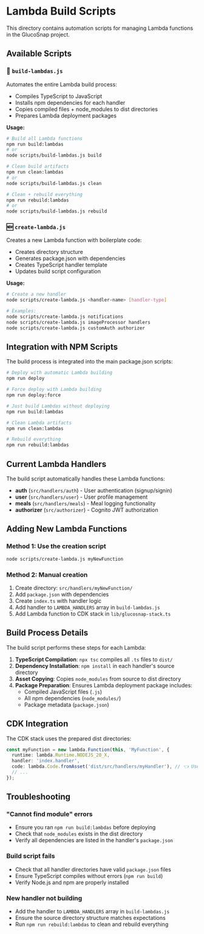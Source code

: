 # Lambda Build Scripts

This directory contains automation scripts for managing Lambda functions in the GlucoSnap project.

## Available Scripts

### 🔧 `build-lambdas.js`

Automates the entire Lambda build process:
- Compiles TypeScript to JavaScript
- Installs npm dependencies for each handler
- Copies compiled files + node_modules to dist directories
- Prepares Lambda deployment packages

**Usage:**
```bash
# Build all Lambda functions
npm run build:lambdas
# or
node scripts/build-lambdas.js build

# Clean build artifacts
npm run clean:lambdas
# or  
node scripts/build-lambdas.js clean

# Clean + rebuild everything
npm run rebuild:lambdas
# or
node scripts/build-lambdas.js rebuild
```

### 🆕 `create-lambda.js`

Creates a new Lambda function with boilerplate code:
- Creates directory structure
- Generates package.json with dependencies
- Creates TypeScript handler template
- Updates build script configuration

**Usage:**
```bash
# Create a new handler
node scripts/create-lambda.js <handler-name> [handler-type]

# Examples:
node scripts/create-lambda.js notifications
node scripts/create-lambda.js imageProcessor handlers
node scripts/create-lambda.js customAuth authorizer
```

## Integration with NPM Scripts

The build process is integrated into the main package.json scripts:

```bash
# Deploy with automatic Lambda building
npm run deploy

# Force deploy with Lambda building  
npm run deploy:force

# Just build Lambdas without deploying
npm run build:lambdas

# Clean Lambda artifacts
npm run clean:lambdas

# Rebuild everything
npm run rebuild:lambdas
```

## Current Lambda Handlers

The build script automatically handles these Lambda functions:

- **auth** (`src/handlers/auth`) - User authentication (signup/signin)
- **user** (`src/handlers/user`) - User profile management  
- **meals** (`src/handlers/meals`) - Meal logging functionality
- **authorizer** (`src/authorizer`) - Cognito JWT authorization

## Adding New Lambda Functions

### Method 1: Use the creation script
```bash
node scripts/create-lambda.js myNewFunction
```

### Method 2: Manual creation
1. Create directory: `src/handlers/myNewFunction/`
2. Add `package.json` with dependencies
3. Create `index.ts` with handler logic
4. Add handler to `LAMBDA_HANDLERS` array in `build-lambdas.js`
5. Add Lambda function to CDK stack in `lib/glucosnap-stack.ts`

## Build Process Details

The build script performs these steps for each Lambda:

1. **TypeScript Compilation**: `npx tsc` compiles all `.ts` files to `dist/`
2. **Dependency Installation**: `npm install` in each handler's source directory
3. **Asset Copying**: Copies `node_modules` from source to dist directory
4. **Package Preparation**: Ensures Lambda deployment package includes:
   - Compiled JavaScript files (`.js`)
   - All npm dependencies (`node_modules/`)
   - Package metadata (`package.json`)

## CDK Integration

The CDK stack uses the prepared dist directories:

```typescript
const myFunction = new lambda.Function(this, 'MyFunction', {
  runtime: lambda.Runtime.NODEJS_20_X,
  handler: 'index.handler',
  code: lambda.Code.fromAsset('dist/src/handlers/myHandler'), // 👈 Uses dist/
  // ...
});
```

## Troubleshooting

### "Cannot find module" errors
- Ensure you ran `npm run build:lambdas` before deploying
- Check that `node_modules` exists in the dist directory
- Verify all dependencies are listed in the handler's `package.json`

### Build script fails
- Check that all handler directories have valid `package.json` files
- Ensure TypeScript compiles without errors (`npm run build`)
- Verify Node.js and npm are properly installed

### New handler not building
- Add the handler to `LAMBDA_HANDLERS` array in `build-lambdas.js`
- Ensure the source directory structure matches expectations
- Run `npm run rebuild:lambdas` to clean and rebuild everything






